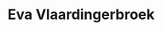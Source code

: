 ---
title: 'Eva Vlaardingerbroek'
description: 'Eva Vlaardingerbroek (1996) is een Nederlands politiek en cultureel commentator en rechtsfilosoof. Eva behaalde in 2019 cum laude haar master aan de Universiteit Leiden en heeft het nu tot haar missie gemaakt om een conservatieve stem te zijn voor vrijheid en rechtvaardigheid in de westerse wereld. Haar levensmotto en eponiem getitelde Substack-blog is ‘Resist Much, Obey Little’.'
profession: 'Rechtsfilosoof en internationaal politiek commentator'
pseudonym: false
image: 85607929-7222-4168-aa1b-3985c55e61fe.jpg
---